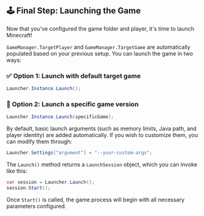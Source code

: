## 🕹️ Final Step: Launching the Game

Now that you've configured the game folder and player, it's time to launch Minecraft!

`GameManager.TargetPlayer` and `GameManager.TargetGame` are automatically populated based on your previous setup. You can launch the game in two ways:

### ✅ Option 1: Launch with default target game
```csharp
Launcher.Instance.Launch();
```

### 🎯 Option 2: Launch a specific game version
```csharp
Launcher.Instance.Launch(specificGame);
```

By default, basic launch arguments (such as memory limits, Java path, and player identity) are added automatically. If you wish to customize them, you can modify them through:

```csharp
Launcher.Settings["argument"] = "--your-custom-args";
```

The `Launch()` method returns a `LaunchSession` object, which you can invoke like this:

```csharp
var session = Launcher.Launch();
session.Start();
```

Once `Start()` is called, the game process will begin with all necessary parameters configured.

